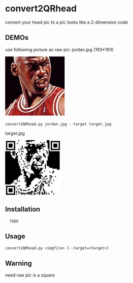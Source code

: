 convert2QRhead
=======

convert your head pic to a pic looks like a 2-dimension code

DEMOs
-----

use following picture as raw pic: jordan.jpg (193*193)

![image](https://raw.githubusercontent.com/YechengZhou/convert2QRhead/master/src/jordan.jpg)

`convert2QRhead.py jordan.jpg --target target.jpg`:

target.jpg

![image](https://raw.githubusercontent.com/YechengZhou/convert2QRhead/master/src/target.jpg)


Installation
------------

```
  TODO
```

Usage
-----

    convert2QRhead.py <imgfile> [--target=<target>]



Warning
-------

need raw pic is a square
